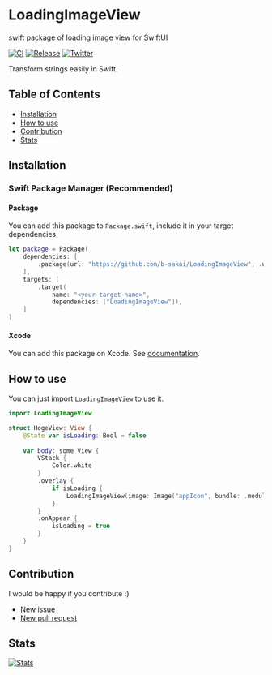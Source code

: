# LoadingImageView
swift package of loading image view for SwiftUI

[![CI](https://github.com/b-sakai/LoadingImageView/actions/workflows/main.yml/badge.svg?branch=main)](https://github.com/uhooi/swift-string-transform/actions/workflows/main.yml)
[![Release](https://img.shields.io/github/v/release/b-sakai/LoadingImageView)](https://github.com/b-sakai/LoadingImageView/releases/latest)
[![Twitter](https://img.shields.io/twitter/follow/serotoninapp?style=social)](https://twitter.com/serotoninapp)

Transform strings easily in Swift.

## Table of Contents

- [Installation](#installation)
- [How to use](#how-to-use)
- [Contribution](#contribution)
- [Stats](#stats)

## Installation

### Swift Package Manager (Recommended)

#### Package

You can add this package to `Package.swift`, include it in your target dependencies.


```swift
let package = Package(
    dependencies: [
        .package(url: "https://github.com/b-sakai/LoadingImageView", .upToNextMajor(from: "0.1.0")),
    ],
    targets: [
        .target(
            name: "<your-target-name>",
            dependencies: ["LoadingImageView"]),
    ]
)
```

#### Xcode

You can add this package on Xcode.
See [documentation](https://developer.apple.com/documentation/swift_packages/adding_package_dependencies_to_your_app).


## How to use

You can just import `LoadingImageView` to use it.

```swift
import LoadingImageView

struct HogeView: View {
    @State var isLoading: Bool = false
    
    var body: some View {
        VStack {
            Color.white
        }
        .overlay {
            if isLoading {
                LoadingImageView(image: Image("appIcon", bundle: .module))
            }
        }
        .onAppear {
            isLoading = true
        }
    }
}
```

## Contribution

I would be happy if you contribute :)

- [New issue](https://github.com/b-sakai/LoadingImageView/issues/new)
- [New pull request](https://github.com/b-sakai/LoadingImageView/compare)

## Stats

[![Stats](https://repobeats.axiom.co/api/embed/3b9229c64d59197051a610e702ffb2cc822db648.svg "Repobeats analytics image")](https://github.com/b-sakai/LoadingImageView)
